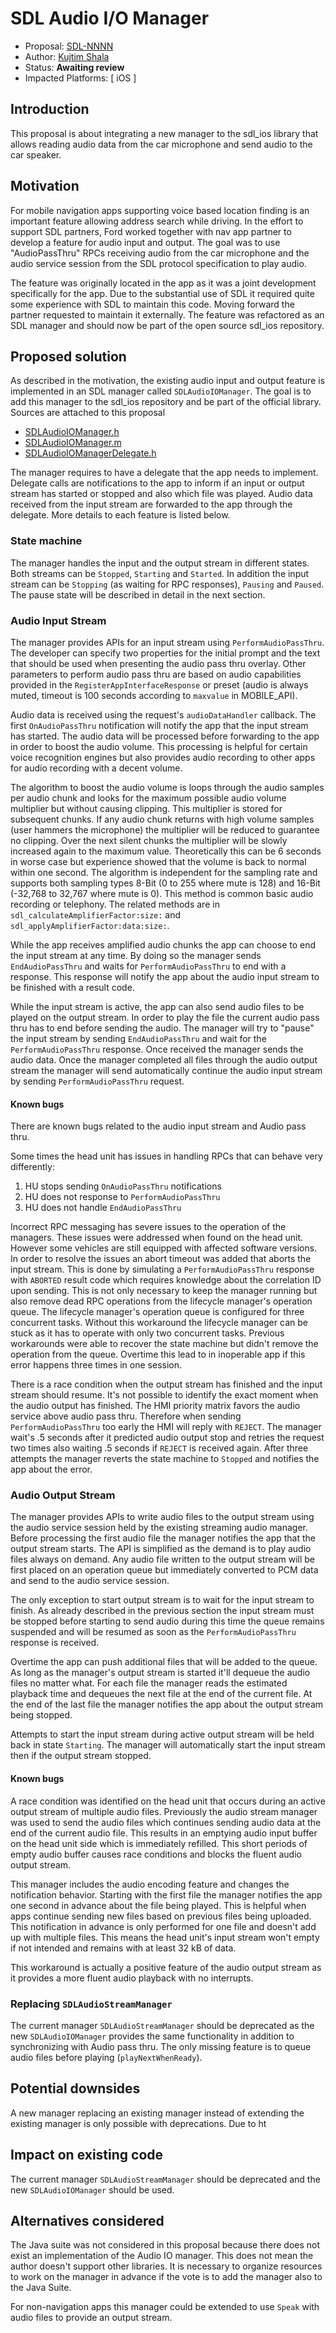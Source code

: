 # SDL Audio I/O Manager

* Proposal: [SDL-NNNN](nnnn-audio-io-manager.md)
* Author: [Kujtim Shala](https://github.com/kshala-ford)
* Status: **Awaiting review**
* Impacted Platforms: [ iOS ]

## Introduction

This proposal is about integrating a new manager to the sdl_ios library that allows reading audio data from the car microphone and send audio to the car speaker.

## Motivation

For mobile navigation apps supporting voice based location finding is an important feature allowing address search while driving. In the effort to support SDL partners, Ford worked together with nav app partner to develop a feature for audio input and output. The goal was to use "AudioPassThru" RPCs receiving audio from the car microphone and the audio service session from the SDL protocol specification to play audio.

The feature was originally located in the app as it was a joint development specifically for the app. Due to the substantial use of SDL it required quite some experience with SDL to maintain this code. Moving forward the partner requested to maintain it externally. The feature was refactored as an SDL manager and should now be part of the open source sdl_ios repository. 

## Proposed solution

As described in the motivation, the existing audio input and output feature is implemented in an SDL manager called `SDLAudioIOManager`. The goal is to add this manager to the sdl_ios repository and be part of the official library. Sources are attached to this proposal 

- [SDLAudioIOManager.h](../assets/proposals/nnnn-audio-io-manager/SDLAudioIOManager.h)
- [SDLAudioIOManager.m](../assets/proposals/nnnn-audio-io-manager/SDLAudioIOManager.m)
- [SDLAudioIOManagerDelegate.h](../assets/proposals/nnnn-audio-io-manager/SDLAudioIOManagerDelegate.h)

The manager requires to have a delegate that the app needs to implement. Delegate calls are notifications to the app to inform if an input or output stream has started or stopped and also which file was played. Audio data received from the input stream are forwarded to the app through the delegate. More details to each feature is listed below.

### State machine

The manager handles the input and the output stream in different states. Both streams can be `Stopped`, `Starting` and `Started`. In addition the input stream can be `Stopping` (as waiting for RPC responses), `Pausing` and `Paused`. The pause state will be described in detail in the next section.

### Audio Input Stream

The manager provides APIs for an input stream using `PerformAudioPassThru`. The developer can specify two properties for the initial prompt and the text that should be used when presenting the audio pass thru overlay. Other parameters to perform audio pass thru are based on audio capabilities provided in the `RegisterAppInterfaceResponse` or preset (audio is always muted, timeout is 100 seconds according to `maxvalue` in MOBILE_API). 

Audio data is received using the request's `audioDataHandler` callback. The first `OnAudioPassThru` notification will notify the app that the input stream has started. The audio data will be processed before forwarding to the app in order to boost the audio volume. This processing is helpful for certain voice recognition engines but also provides audio recording to other apps for  audio recording with a decent volume. 

The algorithm to boost the audio volume is loops through the audio samples per audio chunk and looks for the maximum possible audio volume multiplier but without causing clipping. This multiplier is stored for subsequent chunks. If any audio chunk returns with high volume samples (user hammers the microphone) the multiplier will be reduced to guarantee no clipping. Over the next silent chunks the multiplier will be slowly increased again to the maximum value. Theoretically this can be 6 seconds in worse case but experience showed that the volume is back to normal within one second. The algorithm is independent for the sampling rate and supports both sampling types 8-Bit (0 to 255 where mute is 128) and 16-Bit (-32,768 to 32,767 where mute is 0). This method is common basic audio recording or telephony. The related methods are in `sdl_calculateAmplifierFactor:size:` and `sdl_applyAmplifierFactor:data:size:`.

While the app receives amplified audio chunks the app can choose to end the input stream at any time. By doing so the manager sends `EndAudioPassThru` and waits for `PerformAudioPassThru` to end with a response. This response will notify the app about the audio input stream to be finished with a result code.

While the input stream is active, the app can also send audio files to be played on the output stream. In order to play the file the current audio pass thru has to end before sending the audio. The manager will try to "pause" the input stream by sending `EndAudioPassThru` and wait for the `PerformAudioPassThru` response. Once received the manager sends the audio data. Once the manager completed all files through the audio output stream the manager will send automatically continue the audio input stream by sending `PerformAudioPassThru` request.

#### Known bugs

There are known bugs related to the audio input stream and Audio pass thru.

Some times the head unit has issues in handling RPCs that can behave very differently:
1. HU stops sending `OnAudioPassThru` notifications
2. HU does not response to `PerformAudioPassThru`
3. HU does not handle `EndAudioPassThru`

Incorrect RPC messaging has severe issues to the operation of the managers. These issues were addressed when found on the head unit. However some vehicles are still equipped with affected software versions. In order to resolve the issues an abort timeout was added that aborts the input stream. This is done by simulating a `PerformAudioPassThru` response with `ABORTED` result code which requires knowledge about the correlation ID upon sending. This is not only necessary to keep the manager running but also remove dead RPC operations from the lifecycle manager's operation queue. The lifecycle manager's operation queue is configured for three concurrent tasks. Without this workaround the lifecycle manager can be stuck as it has to operate with only two concurrent tasks. Previous workarounds were able to recover the state machine but didn't remove the operation from the queue. Overtime this lead to in inoperable app if this error happens three times in one session. 

There is a race condition when the output stream has finished and the input stream should resume. It's not possible to identify the exact moment when the audio output has finished. The HMI priority matrix favors the audio service above audio pass thru. Therefore when sending `PerformAudioPassThru` too early the HMI will reply with `REJECT`. The manager wait's .5 seconds after it predicted audio output stop and retries the request two times also waiting .5 seconds if `REJECT` is received again. After three attempts the manager reverts the state machine to `Stopped` and notifies the app about the error.

### Audio Output Stream

The manager provides APIs to write audio files to the output stream using the audio service session held by the existing streaming audio manager. Before processing the first audio file the manager notifies the app that the output stream starts. The API is simplified as the demand is to play audio files always on demand. Any audio file written to the output stream will be first placed on an operation queue but immediately converted to PCM data and send to the audio service session. 

The only exception to start output stream is to wait for the input stream to finish. As already described in the previous section the input stream must be stopped before starting to send audio during this time the queue remains suspended and will be resumed as soon as the `PerformAudioPassThru` response is received.

Overtime the app can push additional files that will be added to the queue. As long as the manager's output stream is started it'll dequeue the audio files no matter what. For each file the manager reads the estimated playback time and dequeues the next file at the end of the current file. At the end of the last file the manager notifies the app about the output stream being stopped.

Attempts to start the input stream during active output stream will be held back in state `Starting`. The manager will automatically start the input stream then if the output stream stopped.

#### Known bugs

A race condition was identified on the head unit that occurs during an active output stream of multiple audio files. Previously the audio stream manager was used to send the audio files which continues sending audio data at the end of the current audio file. This results in an emptying audio input buffer on the head unit side which is immediately refilled. This short periods of empty audio buffer causes race conditions and blocks the fluent audio output stream.

This manager includes the audio encoding feature and changes the notification behavior. Starting with the first file the manager notifies the app one second in advance about the file being played. This is helpful when apps continue sending new files based on previous files being uploaded. This notification in advance is only performed for one file and doesn't add up with multiple files. This means the head unit's input stream won't empty if not intended and remains with at least 32 kB of data.

This workaround is actually a positive feature of the audio output stream as it provides a more fluent audio playback with no interrupts.

### Replacing `SDLAudioStreamManager`

The current manager `SDLAudioStreamManager` should be deprecated as the new `SDLAudioIOManager` provides the same functionality in addition to synchronizing with Audio pass thru. The only missing feature is to queue audio files before playing (`playNextWhenReady`).

## Potential downsides

A new manager replacing an existing manager instead of extending the existing manager is only possible with deprecations. Due to ht

## Impact on existing code

The current manager `SDLAudioStreamManager` should be deprecated and the new `SDLAudioIOManager` should be used.

## Alternatives considered

The Java suite was not considered in this proposal because there does not exist an implementation of the Audio IO manager. This does not mean the author doesn't support other libraries. It is necessary to organize resources to work on the manager in advance if the vote is to add the manager also to the Java Suite.

For non-navigation apps this manager could be extended to use `Speak` with audio files to provide an output stream.